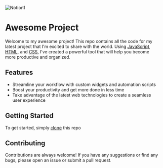 ![Notion1](https://user-images.githubusercontent.com/104838272/230897522-4285a699-e0da-42bd-860f-f406e2d40735.png)
# Awesome Project

Welcome to my awesome project! This repo contains all the code for my latest project that I'm excited to share with the world. Using [JavaScript](https://developer.mozilla.org/en-US/docs/Web/JavaScript), [HTML](https://developer.mozilla.org/en-US/docs/Web/HTML), and [CSS](https://developer.mozilla.org/en-US/docs/Web/CSS), I've created a powerful tool that will help you become more productive and organized.

## Features

* Streamline your workflow with custom widgets and automation scripts
* Boost your productivity and get more done in less time
* Take advantage of the latest web technologies to create a seamless user experience

## Getting Started

To get started, simply [clone](https://docs.github.com/en/github/creating-cloning-and-archiving-repositories/cloning-a-repository) this repo

## Contributing
Contributions are always welcome! If you have any suggestions or find any bugs, please open an issue or submit a pull request.
